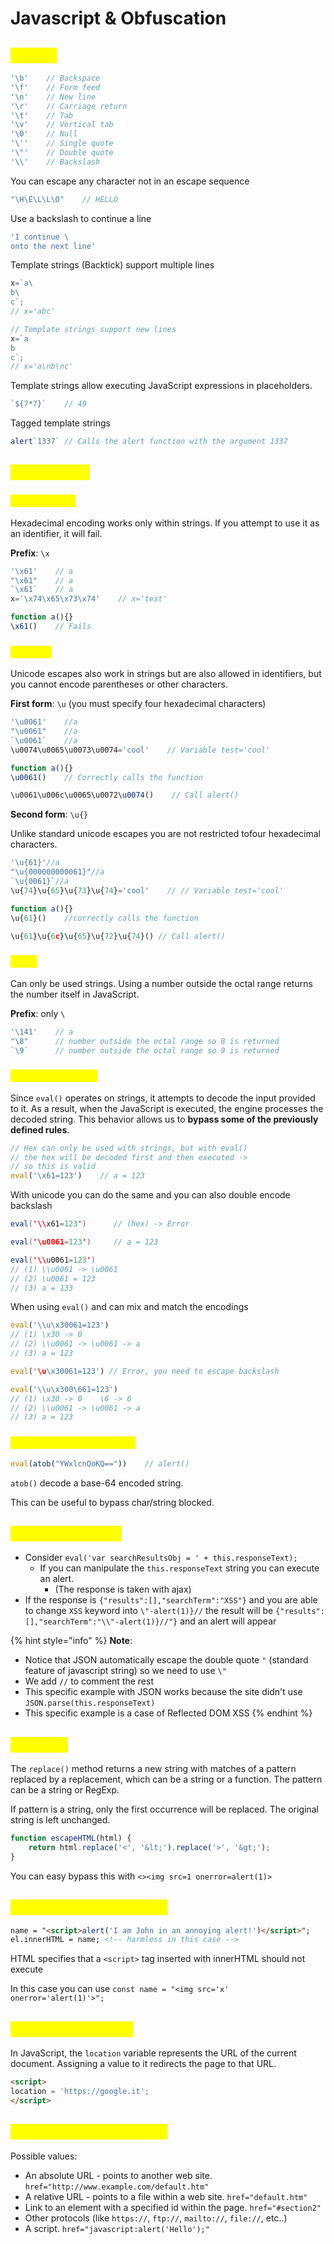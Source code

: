 # Javascript & Obfuscation

## <mark style="color:yellow;">Strings</mark>

```javascript
'\b'    // Backspace
'\f'    // Form feed
'\n'    // New line
'\r'    // Carriage return
'\t'    // Tab
'\v'    // Vertical tab
'\0'    // Null
'\''    // Single quote
'\"'    // Double quote
'\\'    // Backslash
```

You can escape any character not in an escape sequence

```javascript
"\H\E\L\L\O"    // HELLO
```

Use a backslash to continue a line

```javascript
'I continue \
onto the next line'
```

Template strings (Backtick) support multiple lines

```javascript
x=`a\
b\
c`;
// x='abc'

// Template strings support new lines
x=`a
b
c`;
// x='a\nb\nc'
```

Template strings allow executing JavaScript expressions in placeholders.

```javascript
`${7*7}`    // 49
```

Tagged template strings

```javascript
alert`1337` // Calls the alert function with the argument 1337
```

## <mark style="color:yellow;">Obfuscation</mark>

### <mark style="color:yellow;">Hexadecimal</mark>

Hexadecimal encoding works only within strings. If you attempt to use it as an identifier, it will fail.

**Prefix**: `\x`

```javascript
'\x61'    // a
"\x61"    // a
`\x61`    // a
x='\x74\x65\x73\x74'    // x='test'

function a(){}
\x61()    // Fails
```

### <mark style="color:yellow;">Unicode</mark>

Unicode escapes also work in strings but are also allowed in identifiers, but you cannot encode parentheses or other characters.

**First form**: `\u` (you must specify four hexadecimal characters)

```javascript
'\u0061'    //a
"\u0061"    //a
`\u0061`    //a
\u0074\u0065\u0073\u0074='cool'    // Variable test='cool'

function a(){}
\u0061()    // Correctly calls the function

\u0061\u006c\u0065\u0072\u0074()    // Call alert()
```

**Second form**: `\u{}`

Unlike standard unicode escapes you are not restricted tofour hexadecimal characters.

```javascript
'\u{61}'//a
"\u{000000000061}"//a
`\u{0061}`//a
\u{74}\u{65}\u{73}\u{74}='cool'    // // Variable test='cool'

function a(){}
\u{61}()    //correctly calls the function

\u{61}\u{6c}\u{65}\u{72}\u{74}() // Call alert()
```

### <mark style="color:yellow;">Octal</mark>

Can only be used strings. Using a number outside the octal range returns the number itself in JavaScript.

**Prefix**: only `\`

```javascript
'\141'    // a
"\8"      // number outside the octal range so 8 is returned
`\9`      // number outside the octal range so 9 is returned
```

### <mark style="color:yellow;">Eval and escapes</mark>

Since `eval()` operates on strings, it attempts to decode the input provided to it. As a result, when the JavaScript is executed, the engine processes the decoded string. This behavior allows us to **bypass some of the previously defined rules**.

```javascript
// Hex can only be used with strings, but with eval() 
// the hex will be decoded first and then executed ->
// so this is valid
eval('\x61=123')    // a = 123
```

With unicode you can do the same and you can also double encode backslash

```java
eval('\\x61=123')      // (hex) -> Error

eval('\u0061=123')     // a = 123

eval('\\u0061=123')    
// (1) \\u0061 -> \u0061
// (2) \u0061 = 123
// (3) a = 133
```

When using `eval()` and can mix and match the encodings

```javascript
eval('\\u\x30061=123')
// (1) \x30 -> 0
// (2) \\u0061 -> \u0061 -> a
// (3) a = 123

eval('\u\x30061=123') // Error, you need to escape backslash

eval('\\u\x300\661=123')
// (1) \x30 -> 0    \6 -> 6
// (2) \\u0061 -> \u0061 -> a
// (3) a = 123
```

### <mark style="color:yellow;">Javascript eval() + atob()</mark> <a href="#obfuscation-via-unicode-escaping" id="obfuscation-via-unicode-escaping"></a>

```javascript
eval(atob("YWxlcnQoKQ=="))    // alert()
```

`atob()` decode a base-64 encoded string.&#x20;

This can be useful to bypass char/string blocked.

## <mark style="color:yellow;">eval() - DOM XSS</mark>

* Consider `eval('var searchResultsObj = ' + this.responseText);`
  * If you can manipulate the `this.responseText` string you can execute an alert.
    * (The response is taken with ajax)
* If the response is `{"results":[],"searchTerm":"XSS"}` and you are able to change `XSS` keyword into `\"-alert(1)}//` the result will be `{"results":[],"searchTerm":"\\"-alert(1)}//"}` and an alert will appear

{% hint style="info" %}
**Note**:

* Notice that JSON automatically escape the double quote `"` (standard feature of javascript string) so we need to use `\"`
* We add `//` to comment the rest
* This specific example with JSON works because the site didn't use `JSON.parse(this.responseText)`
* This specific example is a case of Reflected DOM XSS
{% endhint %}

## <mark style="color:yellow;">replace()</mark>

The `replace()` method returns a new string with matches of a pattern replaced by a replacement, which can be a string or a function. The pattern can be a string or RegExp.

If pattern is a string, only the first occurrence will be replaced. The original string is left unchanged.

```javascript
function escapeHTML(html) {
    return html.replace('<', '&lt;').replace('>', '&gt;');
}
```

You can easy bypass this with `<><img src=1 onerror=alert(1)>`

## <mark style="color:yellow;">Javascript in innerHTML</mark>

```html
name = "<script>alert('I am John in an annoying alert!')</script>";
el.innerHTML = name; <!-- harmless in this case -->
```

HTML specifies that a `<script>` tag inserted with innerHTML should not execute

In this case you can use `const name = "<img src='x' onerror='alert(1)'>";`

## <mark style="color:yellow;">Javascript location</mark>

In JavaScript, the `location` variable represents the URL of the current document. Assigning a value to it redirects the page to that URL.

```html
<script>
location = 'https://google.it';
</script>
```

## <mark style="color:yellow;">Javascript href Attribute</mark>

Possible values:

* An absolute URL - points to another web site. `href="http://www.example.com/default.htm"`
* A relative URL - points to a file within a web site. `href="default.htm"`
* Link to an element with a specified id within the page. `href="#section2"`
* Other protocols (like `https://`, `ftp://`, `mailto://`, `file://`, etc..)
* A script. `href="javascript:alert('Hello');"`
